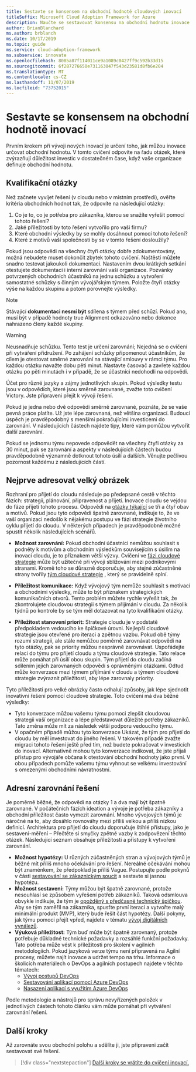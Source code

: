```yaml
---
title: Sestavte se konsensem na obchodní hodnotě cloudových inovací
titleSuffix: Microsoft Cloud Adoption Framework for Azure
description: Naučte se sestavovat konsensu na obchodní hodnotu inovace cloudu.
author: BrianBlanchard
ms.author: brblanch
ms.date: 10/17/2019
ms.topic: guide
ms.service: cloud-adoption-framework
ms.subservice: innovate
ms.openlocfilehash: 8085a87f114011ce9a1089c0427ff9c592b33d15
ms.sourcegitcommit: 6f287276650e731163047f543d23581d8fb6e204
ms.translationtype: MT
ms.contentlocale: cs-CZ
ms.lasthandoff: 11/07/2019
ms.locfileid: "73752015"
---
```

# <a name="build-consensus-on-the-business-value-of-innovation"></a>Sestavte se konsensem na obchodní hodnotě inovací

Prvním krokem při vývoji nových inovací je určení toho, jak můžou inovace určovat obchodní hodnotu. V tomto cvičení odpovíte na řadu otázek, které zvýrazňují důležitost investic v dostatečném čase, když vaše organizace definuje obchodní hodnotu.

## <a name="qualifying-questions"></a>Kvalifikační otázky

Než začnete vyvíjet řešení (v cloudu nebo v místním prostředí), ověřte kritéria obchodních hodnot tak, že odpovíte na následující otázky:

1. Co je to, co je potřeba pro zákazníka, kterou se snažíte vyřešit pomocí tohoto řešení?
1. Jaké příležitosti by toto řešení vytvořilo pro vaši firmu?
1. Které obchodní výsledky by se mohly dosáhnout pomocí tohoto řešení?
1. Které z motivů vaší společnosti by se v tomto řešení dosloužily?

Pokud jsou odpovědi na všechny čtyři otázky dobře zdokumentovány, možná nebudete muset dokončit zbytek tohoto cvičení. Naštěstí můžete snadno testovat jakoukoli dokumentaci. Nastavením dvou krátkých setkání otestujete dokumentaci i interní zarovnání vaší organizace. Pozvánky potvrzených obchodních účastníků na jednu schůzku a vytvoření samostatné schůzky s činným vývojářským týmem. Položte čtyři otázky výše na každou skupinu a potom porovnejte výsledky.

> [!NOTE]
> Stávající **dokumentaci nesmí být** sdílena s týmem před schůzí. Pokud ano, musí být v případě hodnoty true Alignment odkazováno nebo dokonce nahrazeno členy každé skupiny.

<!-- -->

> [!WARNING]
> Neusnadňuje schůzku. Tento test je určení zarovnání; Nejedná se o cvičení při vytváření přidružení. Po zahájení schůzky připomenout účastníkům, že cílem je otestovat směrné zarovnání na stávající smlouvy v rámci týmu. Pro každou otázku navažte dobu pěti minut. Nastavte časovač a zavřete každou otázku po pěti minutách i v případě, že se účastníci nedohodli na odpovědi.

Účet pro různé jazyky a zájmy jednotlivých skupin. Pokud výsledky testu jsou v odpovědích, které jsou směrně zarovnané, zvažte toto cvičení Victory. Jste připraveni přejít k vývoji řešení.

Pokud je jedna nebo dvě odpovědi směrně zarovnané, poznáte, že se vaše pevná práce platíte. Už jste lépe zarovnaná, než většina organizací. Budoucí úspěch je pravděpodobný s menšími pokračujícími investicemi do zarovnání. V následujících částech najdete tipy, které vám pomůžou vytvořit další zarovnání.

Pokud se jednomu týmu nepovede odpovědět na všechny čtyři otázky za 30 minut, pak se zarovnání a aspekty v následujících částech budou pravděpodobně významně dotknout tohoto úsilí a dalších. Věnujte pečlivou pozornost každému z následujících částí.

## <a name="address-the-big-picture-first"></a>Nejprve adresovat velký obrázek

Rozhraní pro přijetí do cloudu následuje po předepsané cestě v těchto fázích: strategii, plánování, připravenost a přijetí. Inovace cloudu se vejdou do fáze přijetí tohoto procesu. Odpovědi na [otázky týkající](#qualifying-questions) se tří a čtyř obav a motivů. Pokud jsou tyto odpovědi špatně zarovnané, indikuje to, že ve vaší organizaci nedošlo k nějakému postupu ve fázi strategie životního cyklu přijetí do cloudu. V některých případech je pravděpodobně možné spustit několik následujících scénářů.

- **Možnost zarovnání:** Pokud obchodní účastníci nemůžou souhlasit s podněty k motivům a obchodním výsledkům souvisejícím s úsilím na inovaci cloudu, je to příznakem větší výzvy. Cvičení ve [fázi cloudové strategie](../strategy/index.md) může být užitečné při vývoji sbližování mezi podnikovými stranami. Kromě toho se důrazně doporučuje, aby stejné zúčastněné strany tvořily [tým cloudové strategie](../organize/cloud-strategy.md) , který se pravidelně splní.

- **Příležitost komunikace:** Když vývojový tým nemůže souhlasit s motivací a obchodními výsledky, může to být příznakem strategických komunikačních otvorů. Tento problém můžete rychle vyřešit tak, že zkontrolujete cloudovou strategii s týmem přijímání v cloudu. Za několik týdnů po kontrole by se tým měl dotazovat na tyto kvalifikační otázky.

- **Příležitost stanovení priorit:** Strategie cloudu je v podstatě předpokladem vedoucího ke špičkové úrovni. Nejlepší cloudové strategie jsou otevřené pro iteraci a zpětnou vazbu. Pokud obě týmy rozumí strategii, ale stále nemůžou poměrně zarovnávat odpovědi na tyto otázky, pak se priority můžou nesprávně zarovnávat. Uspořádejte relaci do týmu pro přijetí cloudu a týmu cloudové strategie. Tato relace může pomáhat při úsilí obou skupin. Tým přijetí do cloudu začíná sdílením jejich zarovnaných odpovědí s oprávněnými otázkami. Odtud může konverzace mezi týmem přijímání v cloudu a týmem cloudové strategie zvýraznit příležitosti, aby lépe zarovnaly priority.

Tyto příležitosti pro velké obrázky často odhalují způsoby, jak lépe sjednotit inovativní řešení pomocí cloudové strategie. Toto cvičení má dva běžné výsledky:

- Tyto konverzace můžou vašemu týmu pomoci zlepšit cloudovou strategii vaší organizace a lépe představovat důležité potřeby zákazníků. Tato změna může mít za následek větší podporu vedoucího týmu.
- V opačném případě můžou tyto konverzace Ukázat, že tým pro přijetí do cloudu by měl investovat do jiného řešení. V takovém případě zvažte migraci tohoto řešení ještě před tím, než budete pokračovat v investicích do inovací. Alternativně mohou tyto konverzace indikovat, že jste přijali přístup pro vývojáře občana k otestování obchodní hodnoty jako první. V obou případech pomůže vašemu týmu vyhnout se velkému investování s omezenými obchodními návratnostmi.

## <a name="address-solution-alignment"></a>Adresní zarovnání řešení

Je poměrně běžné, že odpovědi na otázky 1 a dva mají být špatně zarovnané. V počátečních fázích ideation a vývoje je potřeba zákazníky a obchodní příležitost často vymezit zarovnání. Mnoho vývojových týmů je náročné na to, aby dosáhlo rovnováhy mezi příliš velkou a příliš nízkou definicí. Architektura pro přijetí do cloudu doporučuje štíhlé přístupy, jako je sestavení-měření – Přečtěte si smyčky zpětné vazby k zodpovězení těchto otázek. Následující seznam obsahuje příležitosti a přístupy k vytvoření zarovnání.

- **Možnost hypotézy:** U různých zúčastněných stran a vývojových týmů je běžné mít příliš mnoho očekávání pro řešení. Nereálné očekávání mohou být znaménkem, že předpoklad je příliš Vague. Postupujte podle pokynů v části [sestavování se zákaznickým soucit](./considerations/build.md) a sestavte si jasnou hypotézu.
- **Možnost sestavení:** Týmy můžou být špatně zarovnané, protože nesouhlasí se způsobem vyřešení potřeb zákazníků. Taková odsmlouva obvykle indikuje, že tým je [opožděný s předčasné technický špičkou](./considerations/build.md#reduce-complexity-and-delay-technical-spikes). Aby se tým zaměřil na zákazníka, spusťte první iteraci a vytvořte malý minimální produkt (MVP), který bude řešit část hypotézy. Další pokyny, jak týmu pomoci přejít vpřed, najdete v tématu [vývoj digitálních vynálezů](./considerations/invention.md).
- **Výuková příležitost:** Tým buď může být špatně zarovnaný, protože potřebuje důkladné technické požadavky a rozsáhlé funkční požadavky. Tato potřeba může vést k příležitosti pro školení v agilních metodologiích. Pokud jazyková verze týmu není připravená na Agilní procesy, můžete najít inovace a udržet tempo na trhu.  Informace o školicích materiálech o DevOps a agilních postupech najdete v těchto tématech:
  - [Vývoj postupů DevOps](https://docs.microsoft.com/learn/paths/evolve-your-devops-practices)
  - [Sestavování aplikací pomocí Azure DevOps](https://docs.microsoft.com/learn/paths/build-applications-with-azure-devops)
  - [Nasazení aplikací s využitím Azure DevOps](https://docs.microsoft.com/learn/paths/deploy-applications-with-azure-devops)

Podle metodologie a nástrojů pro správu nevyřízených položek v jednotlivých částech tohoto článku vám může pomáhat při vytváření zarovnání řešení.

## <a name="next-steps"></a>Další kroky

Až zarovnáte svou obchodní polohu a sdělíte ji, jste připraveni začít sestavovat své řešení.

> [!div class="nextstepaction"]
> [Další kroky se vrátíte do cvičení inovací.](./index.md)
